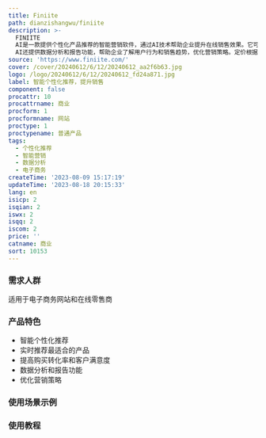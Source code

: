 ```yaml
---
title: Finiite
path: dianzishangwu/finiite
description: >-
  FINIITE
  AI是一款提供个性化产品推荐的智能营销软件，通过AI技术帮助企业提升在线销售效果。它可以根据用户的行为和偏好，实时推荐最适合的产品，提高购买转化率和客户满意度。FINIITE
  AI还提供数据分析和报告功能，帮助企业了解用户行为和销售趋势，优化营销策略。定价根据企业规模和需求定制。
source: 'https://www.finiite.com/'
cover: /cover/20240612/6/12/20240612_aa2f6b63.jpg
logo: /logo/20240612/6/12/20240612_fd24a871.jpg
label: 智能个性化推荐，提升销售
component: false
procattr: 10
procattrname: 商业
procform: 1
procformname: 网站
proctype: 1
proctypename: 普通产品
tags:
  - 个性化推荐
  - 智能营销
  - 数据分析
  - 电子商务
createTime: '2023-08-09 15:17:19'
updateTime: '2023-08-18 20:15:33'
lang: en
isicp: 2
isqian: 2
iswx: 2
isqq: 2
iscom: 2
price: ''
catname: 商业
sort: 10153
---
```




### 需求人群
适用于电子商务网站和在线零售商

### 产品特色
- 智能个性化推荐
- 实时推荐最适合的产品
- 提高购买转化率和客户满意度
- 数据分析和报告功能
- 优化营销策略

### 使用场景示例


### 使用教程


  
